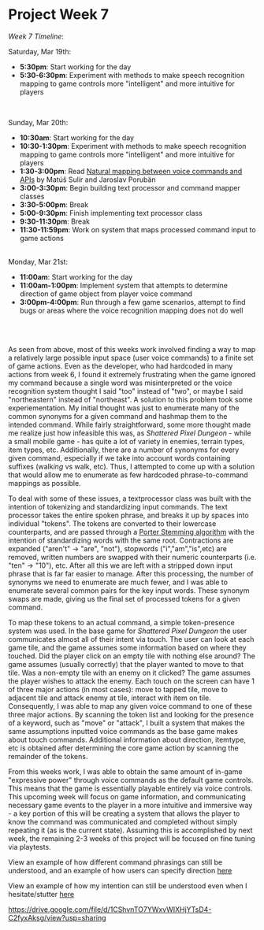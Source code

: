 <h1>Project Week 7</h1>

<i>Week 7 Timeline</i>: 
<br>

Saturday, Mar 19th: 
<ul>
  <li><b>5:30pm</b>: Start working for the day</li>
  <li><b>5:30-6:30pm</b>: Experiment with methods to make speech recognition mapping to game controls more "intelligent" and more intuitive for players</li>
</ul>
<br>

Sunday, Mar 20th: 
<ul>
  <li><b>10:30am</b>: Start working for the day</li>
  <li><b>10:30-1:30pm</b>: Experiment with methods to make speech recognition mapping to game controls more "intelligent" and more intuitive for players</li>
  <li><b>1:30-3:00pm</b>: Read <a href="https://www.degruyter.com/document/doi/10.1515/comp-2020-0125/html?lang=en">Natural mapping between voice commands and APIs</a> by Matúš Sulír and Jaroslav Porubän</li>
  <li><b>3:00-3:30pm</b>: Begin building text processor and command mapper classes</li>
  <li><b>3:30-5:00pm</b>: Break </li>
  <li><b>5:00-9:30pm</b>: Finish implementing text processor class</li>
  <li><b>9:30-11:30pm</b>: Break</li>
   <li><b>11:30-11:59pm</b>: Work on system that maps processed command input to game actions</li>
</ul>
<br>
Monday, Mar 21st: 
<ul>
  <li><b>11:00am</b>: Start working for the day</li>
  <li><b>11:00am-1:00pm</b>: Implement system that attempts to determine direction of game object from player voice command</li>
   <li><b>3:00pm-4:00pm</b>: Run through a few game scenarios, attempt to find bugs or areas where the voice recognition mapping does not do well</li>
 </ul>
 <br>
 <br>
 
 <p>
 As seen from above, most of this weeks work involved finding a way to map a relatively large possible input space (user voice commands) to a finite set of game actions. Even as the developer, who had hardcoded in many actions from week 6, I found it extremely frustrating when the game ignored my command because a single word was misinterpreted or the voice recognition system thought I said "too" instead of "two", or maybe I said "northeastern" instead of "northeast". A solution to this problem took some experiementation. My initial thought was just to enumerate many of the common synonyms for a given command and hashmap them to the intended command. While fairly straightforward, some more thought made me realize just how infeasible this was, as <i>Shattered Pixel Dungeon</i>  -  while a small mobile game - has quite a lot of variety in enemies, terrain types, item types, etc. Additionally, there are a number of synonyms for every given command, especially if we take into account words containing suffixes (walk<i>ing</i> vs walk, etc). Thus, I attempted to come up with a solution that would allow me to enumerate as few hardcoded phrase-to-command mappings as possible. 

 To deal with some of these issues, a textprocessor class was built with the intention of tokenizing and standardizing input commands. The text processor takes the entire spoken phrase, and breaks it up by spaces into individual "tokens". The tokens are converted to their lowercase counterparts, and are passed through a <a href="https://en.wikipedia.org/wiki/Stemming">Porter Stemming algorithm</a> with the intention of standardizing words with the same root. Contractions are expanded ("aren't" -> "are", "not"), stopwords ("i","am","is",etc) are removed, written numbers are swapped with their numeric counterparts (i.e. "ten" -> "10"), etc. After all this we are left with a stripped down input phrase that is far far easier to manage. After this processing, the number of synonyms we need to enumerate are much fewer, and I was able to enumerate several common pairs for the key input words. These synonym swaps are made, giving us the final set of processed tokens for a given command. 
  
To map these tokens to an actual command, a simple token-presence system was used. In the base game for <i>Shattered Pixel Dungeon</i> the user communicates almost all of their intent via touch. The user can look at each game tile, and the game assumes some information based on where they touched. Did the player click on an empty tile with nothing else around? The game assumes (usually correctly) that the player wanted to move to that tile. Was a non-empty tile with an enemy on it clicked? The game assumes the player wishes to attack the enemy. Each touch on the screen can have 1 of three major actions (in most cases): move to tapped tile, move to adjacent tile and attack enemy at tile, interact with item on tile. Consequently, I was able to map any given voice command to one of these three major actions. By scanning the token list and looking for the presence of a keyword, such as "move" or "attack", I built a system that makes the same assumptions inputted voice commands as the base game makes about touch commands. Additional information about direction, itemtype, etc is obtained after determining the core game action by scanning the remainder of the tokens. 
  

From this weeks work, I was able to obtain the same amount of in-game "expressive power" through voice commands as the default game controls. This means that the game is essentially playable entirely via voice controls. This upcoming week will focus on game information, and communicating necessary game events to the player in a more intuitive and immersive way - a key portion of this will be creating a system that allows the player to know the command was communicated and completed without simply repeating it (as is the current state). Assuming this is accomplished by next week, the remaining 2-3 weeks of this project will be focused on fine tuning via playtests. 


  

View an example of how different command phrasings can still be understood, and an example of how users can specify direction <a href = "https://drive.google.com/file/d/1CcGDGjsLst1NuLBMsOg7GgH2T_R3Zd1w/view?usp=sharing">here</a> 
  
View an example of how my intention can still be understood even when I hesitate/stutter <a href ="https://drive.google.com/file/d/1CiL9KYj2Bu1NGUwQkAwcXxTbybObTujq/view?usp=sharing">here</a>
  
  
  
 https://drive.google.com/file/d/1CShvnTO7YWxvWIXHjYTsD4-C2fyxAksg/view?usp=sharing
  

